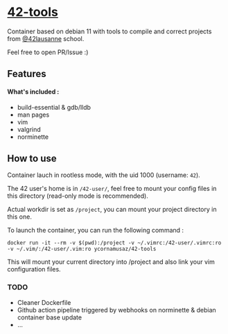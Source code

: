 # [42-tools](https://hub.docker.com/r/ycornamusaz/42-tools)

Container based on debian 11 with tools to compile and correct projects from [@42lausanne](https://www.42lausanne.ch/) school.

Feel free to open PR/Issue :)

## Features

#### What's included :

* build-essential & gdb/lldb
* man pages
* vim
* valgrind
* norminette

## How to use

Container lauch in rootless mode, with the uid 1000 (username: `42`).

The 42 user's home is in `/42-user/`, feel free to mount your config files in this directory (read-only mode is recommended).

Actual workdir is set as `/project`, you can mount your project directory in this one. 

To launch the container, you can run the following command :

```
docker run -it --rm -v $(pwd):/project -v ~/.vimrc:/42-user/.vimrc:ro -v ~/.vim/:/42-user/.vim:ro ycornamusaz/42-tools
```

This will mount your current directory into /project and also link your vim configuration files.

### TODO

* Cleaner Dockerfile
* Github action pipeline triggered by webhooks on norminette & debian container base update
* ...
